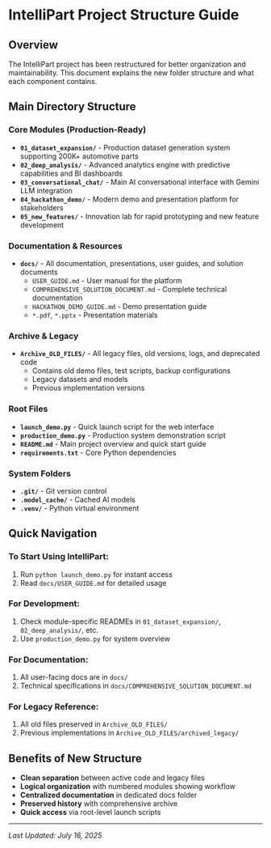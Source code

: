 # IntelliPart Project Structure Guide

## Overview
The IntelliPart project has been restructured for better organization and maintainability. This document explains the new folder structure and what each component contains.

## Main Directory Structure

### Core Modules (Production-Ready)
- **`01_dataset_expansion/`** - Production dataset generation system supporting 200K+ automotive parts
- **`02_deep_analysis/`** - Advanced analytics engine with predictive capabilities and BI dashboards  
- **`03_conversational_chat/`** - Main AI conversational interface with Gemini LLM integration
- **`04_hackathon_demo/`** - Modern demo and presentation platform for stakeholders
- **`05_new_features/`** - Innovation lab for rapid prototyping and new feature development

### Documentation & Resources
- **`docs/`** - All documentation, presentations, user guides, and solution documents
  - `USER_GUIDE.md` - User manual for the platform
  - `COMPREHENSIVE_SOLUTION_DOCUMENT.md` - Complete technical documentation
  - `HACKATHON_DEMO_GUIDE.md` - Demo presentation guide
  - `*.pdf`, `*.pptx` - Presentation materials

### Archive & Legacy
- **`Archive_OLD_FILES/`** - All legacy files, old versions, logs, and deprecated code
  - Contains old demo files, test scripts, backup configurations
  - Legacy datasets and models
  - Previous implementation versions

### Root Files
- **`launch_demo.py`** - Quick launch script for the web interface
- **`production_demo.py`** - Production system demonstration script  
- **`README.md`** - Main project overview and quick start guide
- **`requirements.txt`** - Core Python dependencies

### System Folders
- **`.git/`** - Git version control
- **`.model_cache/`** - Cached AI models
- **`.venv/`** - Python virtual environment

## Quick Navigation

### To Start Using IntelliPart:
1. Run `python launch_demo.py` for instant access
2. Read `docs/USER_GUIDE.md` for detailed usage

### For Development:
1. Check module-specific READMEs in `01_dataset_expansion/`, `02_deep_analysis/`, etc.
2. Use `production_demo.py` for system overview

### For Documentation:
1. All user-facing docs are in `docs/`
2. Technical specifications in `docs/COMPREHENSIVE_SOLUTION_DOCUMENT.md`

### For Legacy Reference:
1. All old files preserved in `Archive_OLD_FILES/`
2. Previous implementations in `Archive_OLD_FILES/archived_legacy/`

## Benefits of New Structure
- **Clean separation** between active code and legacy files
- **Logical organization** with numbered modules showing workflow
- **Centralized documentation** in dedicated docs folder
- **Preserved history** with comprehensive archive
- **Quick access** via root-level launch scripts

---
*Last Updated: July 16, 2025*
